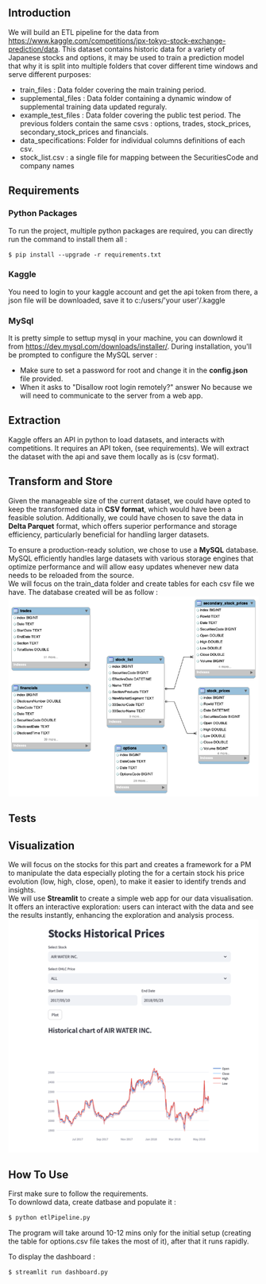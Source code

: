 ## Introduction
We will build an ETL pipeline for the data from https://www.kaggle.com/competitions/jpx-tokyo-stock-exchange-prediction/data.
This dataset contains historic data for a variety of Japanese stocks and options, it may be used to train a prediction model that why it is split into multiple folders that cover different time windows and serve different purposes: 
- train_files : Data folder covering the main training period.
- supplemental_files : Data folder containing a dynamic window of supplemental training data updated reguraly.
- example_test_files : Data folder covering the public test period.
  The previous folders contain the same csvs : options, trades, stock_prices, secondary_stock_prices and financials.
- data_specifications: Folder for individual columns definitions of each csv.
- stock_list.csv : a single file for mapping between the SecuritiesCode and company names

## Requirements
### Python Packages
To run the project, multiple python packages are required, you can directly run the command to install them all :
```shell
$ pip install --upgrade -r requirements.txt 
```

### Kaggle
You need to login to your kaggle account and get the api token from there, a json file will be downloaded, save it to c:/users/'your user'/.kaggle

### MySql
It is pretty simple to settup mysql in your machine, you can downlowd it from https://dev.mysql.com/downloads/installer/. During installation, you'll be prompted to configure the MySQL server :
- Make sure to set a password for root and change it in the **config.json** file provided.
- When it asks to "Disallow root login remotely?" answer No because we will need to communicate to the server from a web app.
  
## Extraction 
Kaggle offers an API in python to load datasets, and interacts with competitions. It requires an API token, (see requirements).
We will extract the dataset with the api and save them locally as is (csv format).

## Transform and Store
Given the manageable size of the current dataset, we could have opted to keep the transformed data in **CSV format**, which would have been a feasible solution. Additionally, we could have chosen to save the data in **Delta Parquet** format, which offers superior performance and storage efficiency, particularly beneficial for handling larger datasets.  

To ensure a production-ready solution, we chose to use a **MySQL** database. MySQL efficiently handles large datasets with various storage engines that optimize performance and will allow easy updates whenever new data needs to be reloaded from the source.  
We will focus on the train_data folder and create tables for each csv file we have.
The database created will be as follow : 
<img src=https://github.com/khaoulariad/JPX-Tokyo-Stock-Exchange-DATA/blob/main/diagram%20eer.drawio.png >

## Tests 

## Visualization
We will focus on the stocks for this part and creates a framework for a PM to manipulate the data especially ploting the for a certain stock his price evolution (low, high, close, open), to make it easier to identify trends and insights.  
We will use **Streamlit** to create a simple web app for our data visualisation. It offers an interactive exploration: users can interact with the data and see the results instantly, enhancing the exploration and analysis process.
<img src=https://github.com/khaoulariad/JPX-Tokyo-Stock-Exchange-DATA/blob/main/dashboard.png >

## How To Use
First make sure to follow the requirements.  
To downlowd data, create datbase and populate it :
```sh
$ python etlPipeline.py
```
The program will take around 10-12 mins only for the initial setup (creating the table for options.csv file takes the most of it), after that it runs rapidly.  

To display the dashboard :
```sh
$ streamlit run dashboard.py
```
